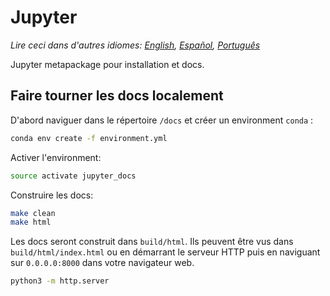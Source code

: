 # Jupyter

*Lire ceci dans d'autres idiomes: [English](README.md), [Español](README.es-ES.md), [Português](README.pt-BR.md)*

Jupyter metapackage pour installation et docs.

## Faire tourner les docs localement
D'abord naviguer dans le répertoire `/docs` et créer un environment `conda` :

```bash
conda env create -f environment.yml  
```  

Activer l'environment:

```bash
source activate jupyter_docs  
```

Construire les docs:

```bash
make clean  
make html
```

Les docs seront construit dans `build/html`. Ils peuvent être vus dans `build/html/index.html` ou en démarrant le serveur HTTP puis en naviguant sur `0.0.0.0:8000` dans votre navigateur web.
```bash
python3 -m http.server
```

